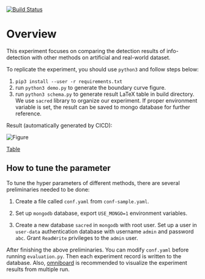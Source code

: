 [![Build Status](https://travis-ci.com/zhaofeng-shu33/info-detection-experiment.svg?branch=master)](https://travis-ci.com/zhaofeng-shu33/info-detection-experiment)

# Overview

This experiment focuses on comparing the detection results of info-detection with other methods on artificial and real-world dataset.

To replicate the experiment, you should use `python3` and follow steps below:
1. `pip3 install --user -r requirements.txt`
1. run `python3 demo.py` to generate the boundary curve figure.
1. run `python3 schema.py` to generate result LaTeX table in build directory.
We use `sacred` library to organize our experiment. If proper environment variable is set, the result can be saved to mongo database for further reference.

Result (automatically generated by CICD):

![Figure](https://programmierung.oss-cn-shenzhen.aliyuncs.com/research/info-clustering/experiment/outlier_detection/outlier_boundary_illustration.svg)

[Table](https://programmierung.oss-cn-shenzhen.aliyuncs.com/research/info-clustering/experiment/outlier_detection/id_compare.html)

## How to tune the parameter

To tune the hyper parameters of different methods, there are several preliminaries needed to be done:

1. Create a file called `conf.yaml` from `conf-sample.yaml`. 

2. Set up `mongodb` database, export `USE_MONGO=1` environment variables.

3. Create a new database `sacred` in `mongodb` with root user. Set up a user in `user-data` authentication database with username `admin` and password `abc`. Grant `ReadWrite` privileges to the `admin` user.

After finishing the above preliminaries. You can modify `conf.yaml` before running `evaluation.py`. Then each experiment record is written to the database. Also, [omniboard](https://github.com/vivekratnavel/omniboard) is recommended to visualize the experiment results from multiple run.


